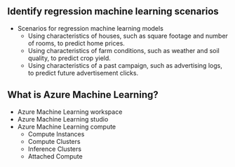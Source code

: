 ## Identify regression machine learning scenarios
  - Scenarios for regression machine learning models
      - Using characteristics of houses, such as square footage and number of rooms, to predict home prices.
      - Using characteristics of farm conditions, such as weather and soil quality, to predict crop yield.
      - Using characteristics of a past campaign, such as advertising logs, to predict future advertisement clicks.
## What is Azure Machine Learning?
  - Azure Machine Learning workspace
  - Azure Machine Learning studio
  - Azure Machine Learning compute
    - Compute Instances
    - Compute Clusters
    - Inference Clusters
    - Attached Compute